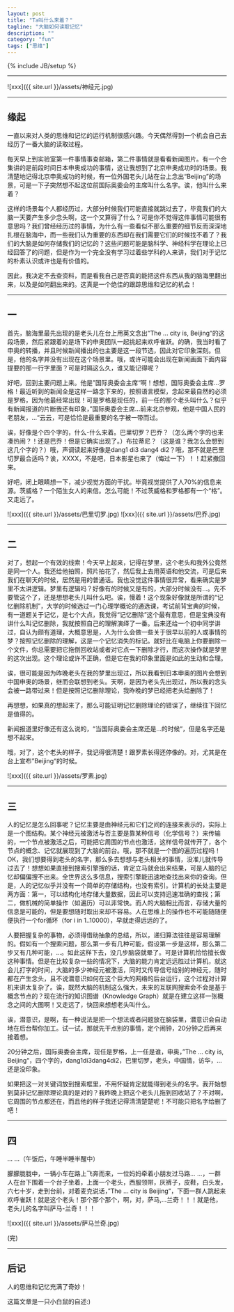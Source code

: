 ```yaml
---
layout: post
title: "Ta叫什么来着？"
tagline: "大脑如何读取记忆"
description: ""
category: "fun"
tags: ["思维"]
---
```

{% include JB/setup %}

******
![xxx]({{ site.url }}/assets/神经元.jpg)

******
## 缘起

一直以来对人类的思维和记忆的运行机制很感兴趣。今天偶然得到一个机会自己去经历了一番大脑的读取过程。

每天早上到实验室第一件事情事查邮箱，第二件事情就是看看新闻图片。有一个合集讲的是前段时间日本申奥成功的事情，这让我想到了北京申奥成功时的场景。我清楚地记得北京申奥成功的时候，有一位外国老头儿站在台上念出“Beijing”的场景，可是一下子突然想不起这位前国际奥委会的主席叫什么名字。诶，他叫什么来着？

这样的场景每个人都经历过，大部分时候我们可能直接就跳过去了，毕竟我们的大脑一天要产生多少念头啊，这一个又算得了什么？可是你不觉得这件事情可能很有意思吗？我们曾经经历过的事情，为什么有一些看似不那么重要的细节反而深深地扎根在脑海中，而一些我们认为重要的东西却在我们需要它们的时候找不着了？我们的大脑是如何存储我们的记忆的？这些问题可能是脑科学、神经科学在理论上已经回答了的问题，但是作为一个完全没有学习过着些学科的人来讲，我们对于记忆的朴素认识或许也是有价值的。

因此，我决定不去查资料，而是看我自己是否真的能把这件东西从我的脑海里翻出来，以及是如何翻出来的。这真是一个绝佳的跟踪思维和记忆的机会！

******
## 一

首先，脑海里最先出现的是老头儿在台上用英文念出“The ... city is, Beijing“的这段场景，然后紧跟着的是场下的申奥团队一起挑起来欢呼雀跃。的确，我当时看了申奥的转播，并且时候新闻播出的也主要是这一段节选，因此对它印象深刻。但是，他的名字并没有出现在这个场景里。哦，或许可能会出现在新闻画面下面内容提要的那一行字里面？可是时隔这么久，谁又能记得呢？

好吧，回到主要问题上来。他是”国际奥委会主席“啊！想想，国际奥委会主席...罗格！最近听到的新闻全是这样一路念下来的，按照语言模型，念起来最自然的必须是罗格，因为他最经常出现！可是罗格是现任的，前一任的那个老头叫什么？似乎有新闻报道的片断我还有印象，”国际奥委会主席...前来北京参观，他是中国人民的老朋友，...“云云，可是恰恰是最重要的名字被一带而过。

诶，好像是个四个字的，什么-什么来着。巴里切罗？巴乔？（怎么两个字的也来凑热闹？！还是巴乔！但是它确实出现了。）布拉蒂尼？（这是谁？我怎么会想到这几个字的？）哦，声调读起来好像是dang1 di3 dang4 di2？哦，那不就是巴里切罗最合适吗？诶，XXXX，不是吧，日本影星也来了（悔过一下）！！赶紧撤回来。

好吧，闭上眼睛想一下，减少视觉方面的干扰。毕竟视觉提供了人70%的信息来源。茨威格？一个陌生女人的来信。怎么可能！不过茨威格和罗格都有一个“格”。又走远了。

![xxx]({{ site.url }}/assets/巴里切罗.jpg)
![xxx]({{ site.url }}/assets/巴乔.jpg)

******
## 二

对了，想起一个有效的线索！今天早上起来，记得在梦里，这个老头和我外公竟然是同一个人。我还给他拍照，照片拍花了，然后我上去用英语和他交流，可是后来我们在聊天的时候，居然是用的普通话。我也没觉这件事情很异常，看来确实是梦里不太讲逻辑。梦里有逻辑吗？好像有的时候又是有的，大部分时候没有...。先不要管这个了，还是想想老头儿叫什么吧。诶，慢着！这个现象好像就是所谓的“记忆删除机制”，大学的时候选过一门心理学概论的通选课，考试前背宝典的时候，有一道题关于记忆，是七个大点，我觉得“记忆删除”这个最有意思，但是宝典没有讲什么叫记忆删除，我就按照自己的理解演绎了一番。后来还给一个初中同学讲过，自认为颇有道理，大概意思是，人为什么会做一些关于很早以前的人或事情的梦？按照记忆删除的理解，这是一个记忆消失的标记。就好比在电脑上你要删除一个文件，你总需要把它拖倒回收站或者对它点一下删除才行，而这次操作就是梦里的这次出现。这个理论或许不正确，但是它在我的印象里面是如此的生动和合理。

诶，很可能是因为昨晚老头在我的梦里出现过，所以我看到日本申奥的图片会想到中国申奥的场景，继而会联想到老头。天啊，是因为老头先出现过，所以我的念头会被一路带过来！但是按照记忆删除理论，我昨晚的梦已经把老头给删除了！

再想想，如果真的想起来了，那么可能证明记忆删除理论的错误了，继续往下回忆是值得的。

新闻报道里好像还有这么说的，“当国际奥委会主席还是...的时候“，但是名字还是想不起来。

哦，对了，这个老头的样子，我记得很清楚！跟罗素长得还停像的。对，尤其是在台上宣布”Beijing“的时候。

![xxx]({{ site.url }}/assets/罗素.jpg)

******
## 三

人的记忆是怎么回事呢？记忆主要是由神经元和它们之间的连接来表示的，实际上是一个图结构。某个神经元被激活与否主要是靠某种信号（化学信号？）来传输的，一个节点被激活之后，可能把它周围的节点也激活，这样信号就传开了，各个节点的概念、记忆就展现到了大脑的前台。哦，那不就是一个图的遍历过程吗！OK，我们想要得到老头的名字，那么多去想想与老头相关的事情，没准儿就传导过去了！想想如果直接到搜索引擎搜的话，肯定立马就会出来结果，可是人脑的记忆却偏偏搜不出来。全世界这么多信息，搜索引擎能迅速地查找出来你的查询。但是，人的记忆似乎并没有一个简单的存储结构，也没有索引。计算机的长处主要是两方面：第一，可以结构化地存储大量数据，因此可以支持迅速准确的查找；第二，做机械的简单操作（如遍历）可以非常快。而人的大脑相比而言，存储大量的信息是可能的，但是要想随时取出来却不容易。人在思维上的操作也不可能随随便便执行一个for循环（for i in 1..10000），早就走得远远的了。

人要把握复杂的事物，必须得借助抽象的总结，所以，递归算法往往是容易理解的。假如有一个搜索问题，那么第一步有几种可能，假设第一步是这样，那么第二步又有几种可能，...。如此这样下去，没几步脑袋就晕了。可是计算机恰恰擅长做这种事情。但是在比较复杂一些的情况下，大脑的能力肯定远远胜过计算机，就这会儿打字的时间，大脑的多少神经元被激活，同时又传导信号给别的神经元，随时都在产生念头，且不说潜意识如何在这个巨大的网络的后台运行，这个过程对计算机来讲太复杂了。诶，既然大脑的机制这么强大，未来的互联网搜索会不会是基于概念节点的？现在流行的知识图谱（Knowledge Graph）就是在建立这样一张概念之间的大图啊！又走远了，快回来想想老头叫什么。

诶，潜意识，是啊，有一种说法是把一个想法或者问题放在脑袋里，潜意识会自动地在后台帮你加工。试一试，那就先干点别的事情，定个闹钟，20分钟之后再来接着想。

20分钟之后，国际奥委会主席，现任是罗格，上一任是谁，申奥，”The ... city is, Beijing“，四个字的，dang1di3dang4di2，巴里切罗，老头，中国情，访华，... 还是没印象。

如果把这一对关键词放到搜索框里，不用怀疑肯定就能得到老头的名字。我开始想到莫非记忆删除理论真的是对的？我昨晚上把这个老头儿拖到回收站了？不对啊，它周围的节点都还在，而且他的样子我还记得清清楚楚呢！不可能只把名字给删了吧！

******
## 四 

... ...（午饭后，午睡半睡半醒中）

朦朦胧胧中，一辆小车在路上飞奔而来，一位妈妈牵着小朋友过马路... ...，一群人在台下围着一个台子坐着，上面一个老头，西服领带，灰裤子，皮鞋，白头发，六七十岁，走到台前，对着麦克说话，”The ... city is Beijing“，下面一群人跳起来欢呼雀跃！就是这个老头！那个那个那个，啊，对，萨马,...兰奇！！！就是他，老头儿的名字叫萨马-兰奇！！！

![xxx]({{ site.url }}/assets/萨马兰奇.jpg)

(完)

******
## 后记

人的思维和记忆充满了奇妙！

这篇文章是一只小白鼠的自述:)

